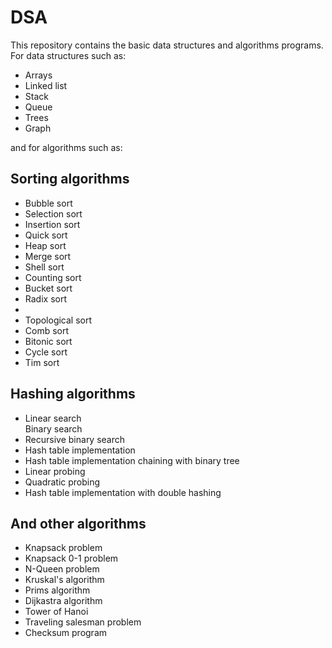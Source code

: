 # DSA
<p>This repository contains the basic data structures and algorithms programs. For data structures such as:</p>
<ul>
<li>Arrays</li>
<li>Linked list</li>
<li>Stack</li>
<li>Queue</li>
<li>Trees</li>
<li>Graph</li>
</ul>
<p>and for algorithms such as:</p>
<h2>Sorting algorithms</h2>
 <ul>
  <li>Bubble sort</li>
  <li>Selection sort</li>
  <li>Insertion sort</li>
  <li>Quick sort</li>
  <li>Heap sort</li>
  <li>Merge sort</li> 
  <li>Shell sort</li>
  <li>Counting sort</li>
  <li>Bucket sort</li>
  <li>Radix sort<li> 
  <li>Topological sort</li>
  <li>Comb sort</li>
  <li>Bitonic sort</li>
  <li>Cycle sort</li>
  <li>Tim sort</li>
 </ul>
<h2>Hashing algorithms</h2>
<ul>
  <li>Linear search</li>
  </li>Binary search</li> 
  <li>Recursive binary search</li> 
  <li>Hash table implementation</li>
  <li>Hash table implementation chaining with binary tree</li>
  <li>Linear probing</li>
  <li>Quadratic probing</li> 
  <li>Hash table implementation with double hashing</li>
 </ul>
<h2>And other algorithms</h2>
<ul>
  <li>Knapsack problem</li> 
  <li>Knapsack 0-1 problem</li>
  <li>N-Queen problem</li>
  <li>Kruskal's algorithm</li>
  <li>Prims algorithm</li>
  <li>Dijkastra algorithm</li>
  <li>Tower of Hanoi</li> 
  <li>Traveling salesman problem</li>
  <li>Checksum program</li>
</ul>
